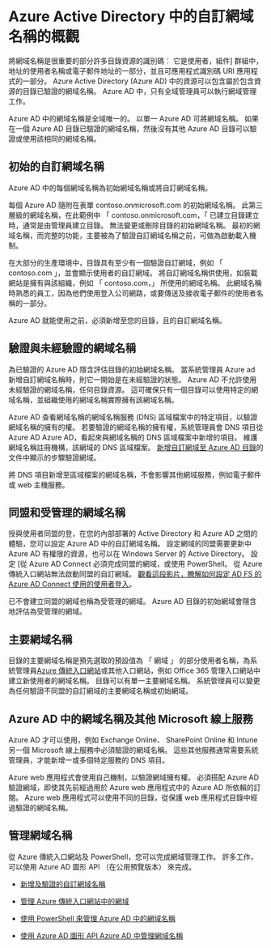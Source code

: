 <properties
    pageTitle="Azure Active Directory 中的自訂網域名稱的概觀 |Microsoft Azure"
    description="說明包括同盟的單一登入的 Azure Active directory 中使用自訂網域名稱的概念性架構"
    services="active-directory"
    documentationCenter=""
    authors="jeffsta"
    manager="femila"
    editor=""/>

<tags
    ms.service="active-directory"
    ms.workload="identity"
    ms.tgt_pltfrm="na"
    ms.devlang="na"
    ms.topic="article"
    ms.date="10/04/2016"
    ms.author="curtand;jeffsta"/>

# <a name="conceptual-overview-of-custom-domain-names-in-azure-active-directory"></a>Azure Active Directory 中的自訂網域名稱的概觀

將網域名稱是很重要的部分許多目錄資源的識別碼︰ 它是使用者，組件] 群組中，地址的使用者名稱或電子郵件地址的一部分，並且可應用程式識別碼 URI 應用程式的一部分。 Azure Active Directory (Azure AD) 中的資源可以包含屬於包含資源的目錄已驗證的網域名稱。 Azure AD 中，只有全域管理員可以執行網域管理工作。

Azure AD 中的網域名稱是全域唯一的。 以單一 Azure AD 可將網域名稱。 如果在一個 Azure AD 目錄已驗證的網域名稱，然後沒有其他 Azure AD 目錄可以驗證或使用該相同的網域名稱。

## <a name="initial-and-custom-domain-names"></a>初始的自訂網域名稱

Azure AD 中的每個網域名稱為初始網域名稱或將自訂網域名稱。

每個 Azure AD 隨附在表單 contoso.onmicrosoft.com 的初始網域名稱。 此第三層級的網域名稱，在此範例中 「 contoso.onmicrosoft.com，「 已建立目錄建立時，通常是由管理員建立目錄。 無法變更或刪除目錄的初始網域名稱。 最初的網域名稱，而完整的功能，主要被為了驗證自訂網域名稱之前，可做為啟動載入機制。

在大部分的生產環境中，目錄具有至少有一個驗證自訂網域，例如 「 contoso.com 」，並會顯示使用者的自訂網域。 將自訂網域名稱供使用，如裝載網站是擁有與該組織，例如 「 contoso.com，」 所使用的網域名稱。 此網域名稱時熟悉的員工，因為他們使用登入公司網路，或要傳送及接收電子郵件的使用者名稱的一部分。

Azure AD 就能使用之前，必須新增至您的目錄，且的自訂網域名稱。

## <a name="verified-and-unverified-domain-names"></a>驗證與未經驗證的網域名稱

為已驗證的 Azure AD 隱含評估目錄的初始網域名稱。 當系統管理員 Azure ad 新增自訂網域名稱時，則它一開始是在未經驗證的狀態。 Azure AD 不允許使用未經驗證的網域名稱，任何目錄資源。 這可確保只有一個目錄可以使用特定的網域名稱，並組織使用的網域名稱實際擁有該網域名稱。

Azure AD 查看網域名稱的網域名稱服務 (DNS) 區域檔案中的特定項目，以驗證網域名稱的擁有的權。 若要驗證的網域名稱的擁有權，系統管理員會 DNS 項目從 Azure AD Azure AD，看起來與網域名稱的 DNS 區域檔案中新增的項目。 維護網域名稱註冊機構，該網域的 DNS 區域檔案。 [新增自訂網域至 Azure AD 目錄](active-directory-add-domain.md)的文件中顯示的步驟驗證網域。

將 DNS 項目新增至區域檔案的網域名稱，不會影響其他網域服務，例如電子郵件或 web 主機服務。

## <a name="federated-and-managed-domain-names"></a>同盟和受管理的網域名稱

授與使用者同盟的登，在您的內部部署的 Active Directory 和 Azure AD 之間的體驗，您可以設定 Azure AD 中的自訂網域名稱。 設定網域的同盟需要更新中 Azure AD 有權限的資源，也可以在 Windows Server 的 Active Directory。 設定 [從 Azure AD Connect 必須完成同盟的網域，或使用 PowerShell。 從 Azure 傳統入口網站無法啟動同盟的自訂網域。 [觀看這段影片，瞭解如何設定 AD FS 的 Azure AD Connect 使用的使用者登入](http://channel9.msdn.com/Series/Azure-Active-Directory-Videos-Demos/Configuring-AD-FS-for-user-sign-in-with-Azure-AD-Connect)。

已不會建立同盟的網域也稱為受管理的網域。 Azure AD 目錄的初始網域會隱含地評估為受管理的網域。

## <a name="primary-domain-names"></a>主要網域名稱

目錄的主要網域名稱是預先選取的預設值為 「 網域 」 的部分使用者名稱，為系統管理員[Azure 傳統入口網站](https://manage.windowsazure.com/)或其他入口網站，例如 Office 365 管理入口網站中建立新使用者的網域名稱。 目錄可以有單一主要網域名稱。 系統管理員可以變更為任何驗證不同盟的自訂網域的主要網域名稱或初始網域。

## <a name="domain-names-in-azure-ad-and-other-microsoft-online-services"></a>Azure AD 中的網域名稱及其他 Microsoft 線上服務

Azure AD 才可以使用，例如 Exchange Online、 SharePoint Online 和 Intune 另一個 Microsoft 線上服務中必須驗證的網域名稱。 這些其他服務通常需要系統管理員，才能新增一或多個特定服務的 DNS 項目。

Azure web 應用程式會使用自己機制，以驗證網域擁有權。 必須搭配 Azure AD 驗證網域，即使其先前經過用於 Azure web 應用程式中的 Azure AD 所依賴的訂閱。 Azure web 應用程式可以使用不同的目錄，從保護 web 應用程式目錄中經過驗證的網域名稱。

## <a name="managing-domain-names"></a>管理網域名稱

從 Azure 傳統入口網站及 PowerShell，您可以完成網域管理工作。 許多工作，可以使用 Azure AD 圖形 API （在公用預覽版本） 來完成。

-   [新增及驗證的自訂網域名稱](active-directory-add-domain.md)

-   [管理 Azure 傳統入口網站中的網域](active-directory-add-manage-domain-names.md)

-   [使用 PowerShell 來管理 Azure AD 中的網域名稱](https://msdn.microsoft.com/library/azure/e1ef403f-3347-4409-8f46-d72dafa116e0#BKMK_ManageDomains)

-   [使用 Azure AD 圖形 API Azure AD 中管理網域名稱](https://msdn.microsoft.com/Library/Azure/Ad/Graph/api/domains-operations)
